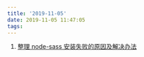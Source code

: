 ```yaml
---
title: '2019-11-05'
date: 2019-11-05 11:47:05
tags:
---
```


1. [整理 node-sass 安装失败的原因及解决办法](https://segmentfault.com/a/1190000010984731?utm_source=tag-newest)